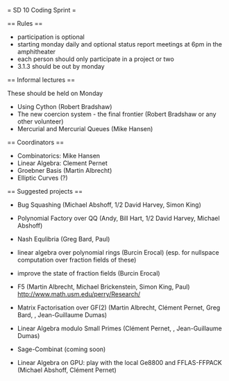 = SD 10 Coding Sprint =

== Rules ==

 * participation is optional
 * starting monday daily and optional status report meetings at 6pm in the amphitheater
 * each person should only participate in a project or two
 * 3.1.3 should be out by monday

== Informal lectures ==

These should be held on Monday

 * Using Cython (Robert Bradshaw)
 * The new coercion system - the final frontier (Robert Bradshaw or any other volunteer)
 * Mercurial and Mercurial Queues (Mike Hansen)

== Coordinators ==

 * Combinatorics: Mike Hansen
 * Linear Algebra: Clement Pernet
 * Groebner Basis (Martin Albrecht)
 * Elliptic Curves (?)

== Suggested projects ==

 * Bug Squashing (Michael Abshoff, 1/2 David Harvey, Simon King)

 * Polynomial Factory over QQ (Andy, Bill Hart, 1/2 David Harvey, Michael Abshoff)

 * Nash Equlibria (Greg Bard, Paul)

 * linear algebra over polynomial rings (Burcin Erocal)
  (esp. for nullspace computation over fraction fields of these)

 * improve the state of fraction fields (Burcin Erocal)

 * F5 (Martin Albrecht, Michael Brickenstein, Simon King, Paul)
  http://www.math.usm.edu/perry/Research/

 * Matrix Factorisation over GF(2) (Martin Albrecht, Clément Pernet, Greg Bard, , Jean-Guillaume Dumas)

 * Linear Algebra modulo Small Primes (Clément Pernet, , Jean-Guillaume Dumas)

 * Sage-Combinat (coming soon)

 * Linear Algebra on GPU: play with the local Ge8800 and FFLAS-FFPACK (Michael Abshoff, Clément Pernet)
